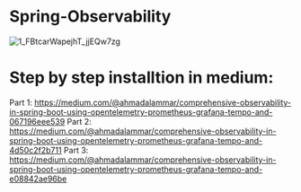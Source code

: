 # Spring-Observability
![1_FBtcarWapejhT_jjEQw7zg](https://github.com/ahmadalammar/Spring-Observability/assets/17546520/a7118a66-d0ab-4639-b66b-bb4f15ee1c88)

# Step by step installtion in medium:
Part 1: https://medium.com/@ahmadalammar/comprehensive-observability-in-spring-boot-using-opentelemetry-prometheus-grafana-tempo-and-067196eee539
Part 2: https://medium.com/@ahmadalammar/comprehensive-observability-in-spring-boot-using-opentelemetry-prometheus-grafana-tempo-and-4d50c2f2b711
Part 3: https://medium.com/@ahmadalammar/comprehensive-observability-in-spring-boot-using-opentelemetry-prometheus-grafana-tempo-and-e08842ae96be
